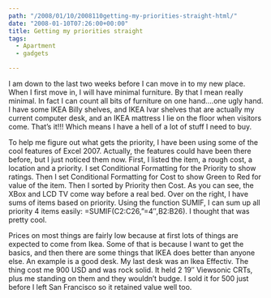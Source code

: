 ```yaml
---
path: "/2008/01/10/2008110getting-my-priorities-straight-html/" 
date: "2008-01-10T07:26:00+00:00" 
title: Getting my priorities straight
tags:
  - Apartment
  - gadgets

---
```


  <p>
    I am down to the last two weeks before I can move in to my new place. When I first move in, I will have minimal furniture. By that I mean really minimal. In fact I can count all bits of furniture on one hand&#8230;.one ugly hand. I have some IKEA Billy shelves, and IKEA Ivar shelves that are actually my current computer desk, and an IKEA mattress I lie on the floor when visitors come. That&#8217;s it!!! Which means I have a hell of a lot of stuff I need to buy.
  </p>
  
  <p>
    To help me figure out what gets the priority, I have been using some of the cool features of Excel 2007. Actually, the features could have been there before, but I just noticed them now. First, I listed the item, a rough cost, a location and a priority. I set Conditional Formatting for the Priority to show ratings. Then I set Conditional Formatting for Cost to show Green to Red for value of the item. Then I sorted by Priority then Cost. As you can see, the XBox and LCD TV come way before a real bed. Over on the right, I have sums of items based on priority. Using the function SUMIF, I can sum up all priority 4 items easily: =SUMIF(C2:C26,&#8221;=4&#8243;,B2:B26). I thought that was pretty cool.
  </p>
  
  <p>
    Prices on most things are fairly low because at first lots of things are expected to come from Ikea. Some of that is because I want to get the basics, and then there are some things that IKEA does better than anyone else. An example is a good desk. My last desk was an Ikea Effectiv. The thing cost me 900 USD and was rock solid. It held 2 19&#8243; Viewsonic CRTs, plus me standing on them and they wouldn&#8217;t budge. I sold it for 500 just before I left San Francisco so it retained value well too.
  </p>
</div>